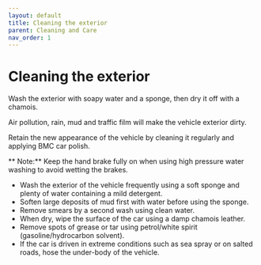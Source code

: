 ```yaml
---
layout: default
title: Cleaning the exterior
parent: Cleaning and Care
nav_order: 1
---
```


# Cleaning the exterior

Wash the exterior with soapy water and a sponge, then dry it off with a chamois.

Air pollution, rain, mud and traffic film will make the vehicle exterior dirty.

Retain the new appearance of the vehicle by cleaning it regularly and applying BMC car polish.

** Note:** Keep the hand brake fully on when using high pressure water washing to avoid wetting the brakes.

- Wash the exterior of the vehicle frequently using a soft sponge and plenty of water containing a mild detergent.
- Soften large deposits of mud first with water before using the sponge.
- Remove smears by a second wash using clean water.
- When dry, wipe the surface of the car using a damp chamois leather.
- Remove spots of grease or tar using petrol/white spirit (gasoline/hydrocarbon solvent).
- If the car is driven in extreme conditions such as sea spray or on salted roads, hose the under-body of the vehicle.